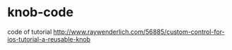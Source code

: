 knob-code
=========

code of tutorial http://www.raywenderlich.com/56885/custom-control-for-ios-tutorial-a-reusable-knob
